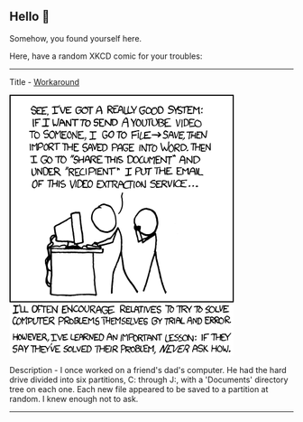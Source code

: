 ## Hello 👀

Somehow, you found yourself here.

Here, have a random XKCD comic for your troubles:

-----------------------------------

Title - [Workaround](https://xkcd.com/763)

![Workaround](./random_comic.png)

Description - I once worked on a friend's dad's computer. He had the hard drive divided into six partitions, C: through J:, with a 'Documents' directory tree on each one. Each new file appeared to be saved to a partition at random. I knew enough not to ask.

-----------------------------------